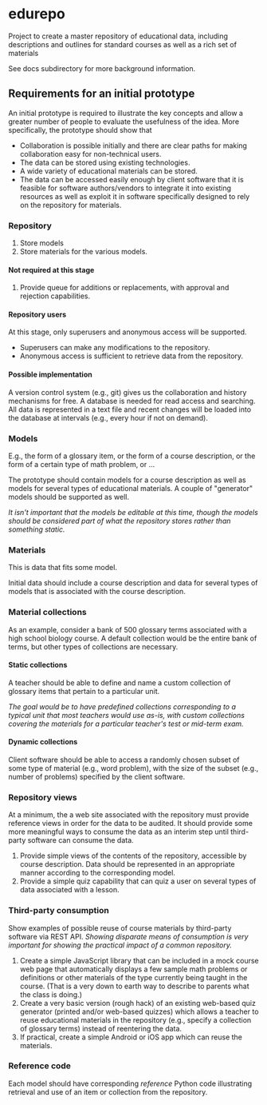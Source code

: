 edurepo
=======

Project to create a master repository of educational data, including descriptions and outlines for standard courses as well as a rich set of materials

See docs subdirectory for more background information.

## Requirements for an initial prototype

An initial prototype is required to illustrate the key concepts and allow a greater number of people to evaluate the usefulness of the idea.  More specifically, the prototype should show that

* Collaboration is possible initially and there are clear paths for making collaboration easy for non-technical users.
* The data can be stored using existing technologies.
* A wide variety of educational materials can be stored.
* The data can be accessed easily enough by client software that it is feasible for software authors/vendors to  integrate it into existing resources as well as exploit it in software specifically designed to rely on the repository for materials.

### Repository

1. Store models
2. Store materials for the various models.

#### Not required at this stage

1. Provide queue for additions or replacements, with approval and rejection capabilities.

#### Repository users

At this stage, only superusers and anonymous access will be supported.

* Superusers can make any modifications to the repository.
* Anonymous access is sufficient to retrieve data from the repository.

#### Possible implementation

A version control system (e.g., git) gives us the collaboration and history mechanisms for free.  A database is needed for read access and searching.  All data is represented in a text file and recent changes will be loaded into the database at intervals (e.g., every hour if not on demand).

### Models

E.g., the form of a glossary item, or the form of a course description, or the form of a certain type of math problem, or ...

The prototype should contain models for a course description as well as models for several types of educational materials.  A couple of "generator" models should be supported as well.

*It isn't important that the models be editable at this time, though the models should be considered part of what the repository stores rather than something static.*

### Materials

This is data that fits some model.

Initial data should include a course description and data for several types of models that is associated with the course description.

### Material collections

As an example, consider a bank of 500 glossary terms associated with a high school biology course.  A default collection would be the entire bank of terms, but other types of collections are necessary.

#### Static collections

A teacher should be able to define and name a custom collection of glossary items that pertain to a particular unit.

*The goal would be to have predefined collections corresponding to a typical unit that most teachers would use as-is, with custom collections covering the materials for a particular teacher's test or mid-term exam.*

#### Dynamic collections

Client software should be able to access a randomly chosen subset of some type of material (e.g., word problem), with the size of the subset (e.g., number of problems) specified by the client software.

### Repository views

At a minimum, the a web site associated with the repository must provide reference views in order for the data to be audited.  It should provide some more meaningful ways to consume the data as an interim step until third-party software can consume the data.

1. Provide simple views of the contents of the repository, accessible by course description.  Data should be represented in an appropriate manner according to the corresponding model.
2. Provide a simple quiz capability that can quiz a user on several types of data associated with a lesson.

### Third-party consumption

Show examples of possible reuse of course materials by third-party software via REST API.  *Showing disparate means of consumption is very important for showing the practical impact of a common repository.*

1. Create a simple JavaScript library that can be included in a mock course web page that automatically displays a few sample math problems or definitions or other materials of the type currently being taught in the course.  (That is a very down to earth way to describe to parents what the class is doing.)
2. Create a very basic version (rough hack) of an existing web-based quiz generator (printed and/or web-based quizzes) which allows a teacher to reuse educational materials in the repository (e.g., specify a collection of glossary terms) instead of reentering the data.
3. If practical, create a simple Android or iOS app which can reuse the materials.

### Reference code

Each model should have corresponding *reference* Python code illustrating retrieval and use of an item or collection from the repository.
